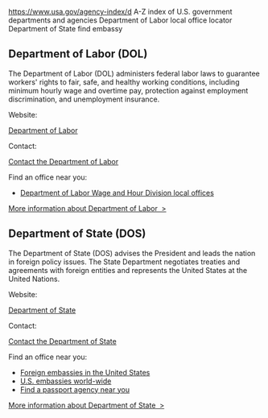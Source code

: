 

https://www.usa.gov/agency-index/d
A-Z index of U.S. government departments and agencies
Department of Labor local office locator
Department of State find embassy

Department of Labor (DOL)
-------------------------

The Department of Labor (DOL) administers federal labor laws to guarantee workers' rights to fair, safe, and healthy working conditions, including minimum hourly wage and overtime pay, protection against employment discrimination, and unemployment insurance.

Website:

[Department of Labor](https://www.dol.gov/)

Contact:

[Contact the Department of Labor](https://www.dol.gov/general/contact)

Find an office near you:

* [Department of Labor Wage and Hour Division local offices](https://www.dol.gov/agencies/whd/contact/local-offices)

[More information about Department of Labor  >](https://www.usa.gov/agencies/u-s-department-of-labor)

Department of State (DOS)
-------------------------

The Department of State (DOS) advises the President and leads the nation in foreign policy issues. The State Department negotiates treaties and agreements with foreign entities and represents the United States at the United Nations.

Website:

[Department of State](https://www.state.gov/)

Contact:

[Contact the Department of State](https://register.state.gov/contactus/contactusform)

Find an office near you:

* [Foreign embassies in the United States](https://travel.state.gov/content/travel/en/consularnotification/ConsularNotificationandAccess.html)
* [U.S. embassies world-wide](https://www.usembassy.gov/)
* [Find a passport agency near you](https://travel.state.gov/content/travel/en/passports/get-fast/passport-agencies.html)

[More information about Department of State  >](https://www.usa.gov/agencies/u-s-department-of-state)
